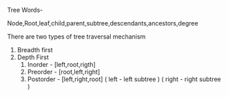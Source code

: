 Tree Words-

Node,Root,leaf,child,parent,subtree,descendants,ancestors,degree

There are two types of tree traversal mechanism

1. Breadth first
2. Depth First
    1. Inorder - [left,root,rigth]
    2. Preorder - [root,left,right]
    3. Postorder - [left,right,root]
    ( left - left subtree )
    ( right - right subtree )

